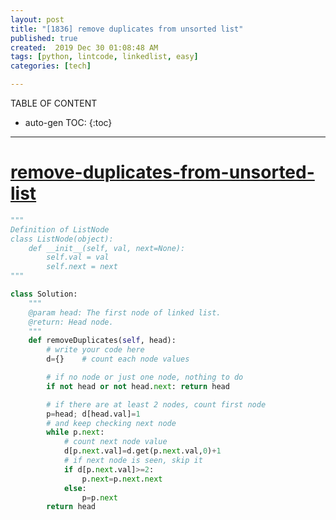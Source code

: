 ```yaml
---
layout: post
title: "[1836] remove duplicates from unsorted list"
published: true
created:  2019 Dec 30 01:08:48 AM
tags: [python, lintcode, linkedlist, easy]
categories: [tech]

---
```


TABLE OF CONTENT

* auto-gen TOC:
{:toc}

- - -

# [remove-duplicates-from-unsorted-list](https://www.lintcode.com/problem/remove-duplicates-from-unsorted-list/description?_from=ladder&&fromId=99)

```python
"""
Definition of ListNode
class ListNode(object):
    def __init__(self, val, next=None):
        self.val = val
        self.next = next
"""

class Solution:
    """
    @param head: The first node of linked list.
    @return: Head node.
    """
    def removeDuplicates(self, head):
        # write your code here
        d={}    # count each node values

        # if no node or just one node, nothing to do
        if not head or not head.next: return head

        # if there are at least 2 nodes, count first node
        p=head; d[head.val]=1
        # and keep checking next node
        while p.next:
            # count next node value
            d[p.next.val]=d.get(p.next.val,0)+1
            # if next node is seen, skip it
            if d[p.next.val]>=2:
                p.next=p.next.next
            else:
                p=p.next
        return head
```

